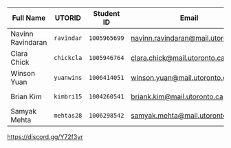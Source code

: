 | Full Name | UTORID | Student ID | Email | Best way to contact |
|---|---|---|---|---|
| Navinn Ravindaran | `ravindar` | `1005965699` |  navinn.ravindaran@mail.utoronto.ca  | Discord: `🅱avn#7714` |
| Clara Chick | `chickcla` | `1005946764` | clara.chick@mail.utoronto.ca | Discord: `kohina#4972` |
| Winson Yuan | `yuanwins`  | `1006414051`  | winson.yuan@mail.utoronto.ca  | Discord: `booooper#2407`  |
| Brian Kim  | `kimbri15` | `1004260541`  | briank.kim@mail.utoronto.ca  | Discord: `Ludaeos#6432` |
| Samyak Mehta | `mehtas28`| `1006298542` | samyak.mehta@mail.utoronto.ca | Discord: `AlphA#2730` |

https://discord.gg/Y72f3yr

